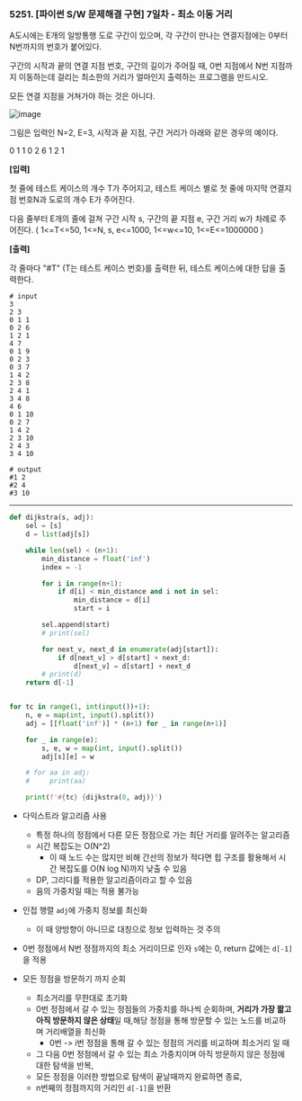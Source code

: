 ### 5251. [파이썬 S/W 문제해결 구현] 7일차 - 최소 이동 거리

A도시에는 E개의 일방통행 도로 구간이 있으며, 각 구간이 만나는 연결지점에는 0부터 N번까지의 번호가 붙어있다.

구간의 시작과 끝의 연결 지점 번호, 구간의 길이가 주어질 때, 0번 지점에서 N번 지점까지 이동하는데 걸리는 최소한의 거리가 얼마인지 출력하는 프로그램을 만드시오.

모든 연결 지점을 거쳐가야 하는 것은 아니다.

![image](https://user-images.githubusercontent.com/67505208/139573074-cc76dbbf-18c9-468d-aa20-4b8bd196e812.png)

그림은 입력인 N=2, E=3, 시작과 끝 지점, 구간 거리가 아래와 같은 경우의 예이다.

0 1 1
0 2 6
1 2 1


**[입력]**

첫 줄에 테스트 케이스의 개수 T가 주어지고, 테스트 케이스 별로 첫 줄에 마지막 연결지점 번호N과 도로의 개수 E가 주어진다.

다음 줄부터 E개의 줄에 걸쳐 구간 시작 s, 구간의 끝 지점 e, 구간 거리 w가 차례로 주어진다. ( 1<=T<=50, 1<=N, s, e<=1000, 1<=w<=10, 1<=E<=1000000 )

**[출력]**

각 줄마다 "#T" (T는 테스트 케이스 번호)를 출력한 뒤, 테스트 케이스에 대한 답을 출력한다.

```
# input
3
2 3
0 1 1
0 2 6
1 2 1
4 7
0 1 9
0 2 3
0 3 7
1 4 2
2 3 8
2 4 1
3 4 8
4 6
0 1 10
0 2 7
1 4 2
2 3 10
2 4 3
3 4 10

# output
#1 2
#2 4
#3 10
```

---

```python
def dijkstra(s, adj):
    sel = [s]
    d = list(adj[s])

    while len(sel) < (n+1):
        min_distance = float('inf')
        index = -1

        for i in range(n+1):
            if d[i] < min_distance and i not in sel:
                min_distance = d[i]
                start = i

        sel.append(start)
        # print(sel)

        for next_v, next_d in enumerate(adj[start]):
            if d[next_v] > d[start] + next_d:
                d[next_v] = d[start] + next_d
        # print(d)
    return d[-1]


for tc in range(1, int(input())+1):
    n, e = map(int, input().split())
    adj = [[float('inf')] * (n+1) for _ in range(n+1)]

    for _ in range(e):
        s, e, w = map(int, input().split())
        adj[s][e] = w

    # for aa in adj:
    #     print(aa)

    print(f'#{tc} {dijkstra(0, adj)}')
```

- 다익스트라 알고리즘 사용
  - 특정 하나의 정점에서 다른 모든 정점으로 가는 최단 거리를 알려주는 알고리즘
  - 시간 복잡도는 O(N^2)
    - 이 때 노드 수는 많지만 비해 간선의 정보가 적다면 힙 구조를 활용해서 시간 복잡도를 O(N log N)까지 낮출 수 있음
  - DP, 그리디를 적용한 알고리즘이라고 할 수 있음
  - 음의 가중치일 때는 적용 불가능



- 인접 행렬 `adj`에 가중치 정보를 최신화
  - 이 때 양방향이 아니므로 대칭으로 정보 입력하는 것 주의
- 0번 정점에서 N번 정점까지의 최소 거리이므로 인자 `s`에는 0, return 값에는 `d[-1]`을 적용
- 모든 정점을 방문하기 까지 순회
  - 최소거리를 무한대로 초기화
  - 0번 정점에서 갈 수 있는 정점들의 가중치를 하나씩 순회하며, **거리가 가장 짧고 아직 방문하지 않은 상태**일 때,해당 정점을 통해 방문할 수 있는 노드를 비교하며 거리배열을 최신화
    - 0번 -> i번 정점을 통해 갈 수 있는 정점의 거리를 비교하며 최소거리 일 때
  - 그 다음 0번 정점에서 갈 수 있는 최소 가중치이며 아직 방문하지 않은 정점에 대한 탐색을 반복,
  - 모든 정점을 이러한 방법으로 탐색이 끝날때까지 완료하면 종료,
  - n번째의 정점까지의 거리인 `d[-1]`을 반환
